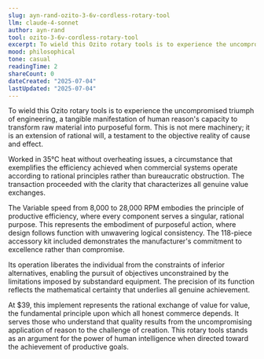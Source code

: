 ```yaml
---
slug: ayn-rand-ozito-3-6v-cordless-rotary-tool
llm: claude-4-sonnet
author: ayn-rand
tool: ozito-3-6v-cordless-rotary-tool
excerpt: To wield this Ozito rotary tools is to experience the uncompromised triumph of engineering, a tangible manifestation of human reason's capacity to transform raw material into purposeful form.
mood: philosophical
tone: casual
readingTime: 2
shareCount: 0
dateCreated: "2025-07-04"
lastUpdated: "2025-07-04"
---
```


To wield this Ozito rotary tools is to experience the uncompromised triumph of engineering, a tangible manifestation of human reason's capacity to transform raw material into purposeful form. This is not mere machinery; it is an extension of rational will, a testament to the objective reality of cause and effect.

Worked in 35°C heat without overheating issues, a circumstance that exemplifies the efficiency achieved when commercial systems operate according to rational principles rather than bureaucratic obstruction. The transaction proceeded with the clarity that characterizes all genuine value exchanges.

The Variable speed from 8,000 to 28,000 RPM embodies the principle of productive efficiency, where every component serves a singular, rational purpose. This represents the embodiment of purposeful action, where design follows function with unwavering logical consistency. The 118-piece accessory kit included demonstrates the manufacturer's commitment to excellence rather than compromise.

Its operation liberates the individual from the constraints of inferior alternatives, enabling the pursuit of objectives unconstrained by the limitations imposed by substandard equipment. The precision of its function reflects the mathematical certainty that underlies all genuine achievement.

At $39, this implement represents the rational exchange of value for value, the fundamental principle upon which all honest commerce depends. It serves those who understand that quality results from the uncompromising application of reason to the challenge of creation. This rotary tools stands as an argument for the power of human intelligence when directed toward the achievement of productive goals.
